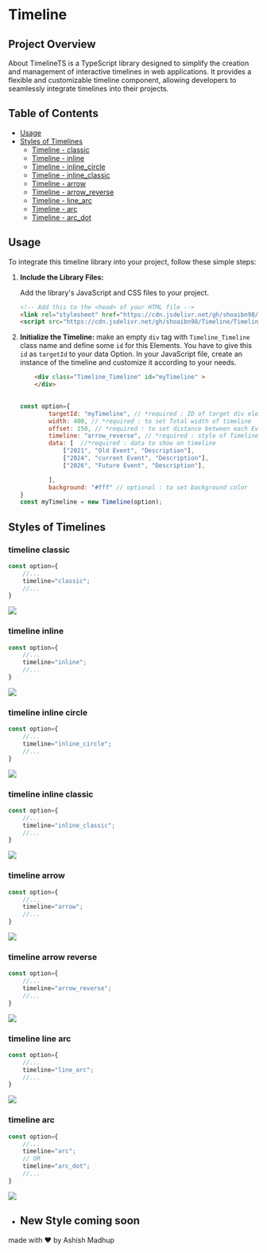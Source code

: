 # Timeline

## Project Overview

About
TimelineTS is a TypeScript library designed to simplify the creation and management of interactive timelines in web applications. It provides a flexible and customizable timeline component, allowing developers to seamlessly integrate timelines into their projects.

## Table of Contents
- [Usage](#usage)
- [Styles of Timelines](#styles-of-timelines)
  - [Timeline - classic](#timeline-classic) 
  - [Timeline - inline](#timeline-inline)
  - [Timeline - inline_circle](#timeline-inline-circle)
  - [Timeline - inline_classic](#timeline-inline-classic)
  - [Timeline - arrow](#timeline-arrow)
  - [Timeline - arrow_reverse](#timeline-arrow-reverse)
  - [Timeline - line_arc](#timeline-line-arc)
  - [Timeline - arc](#timeline-arc)
  - [Timeline - arc_dot](#timeline-arc-dot)

## Usage

To integrate this timeline library into your project, follow these simple steps:

1. **Include the Library Files:**

   Add the library's JavaScript and CSS files to your project. 

   ```html
   <!-- Add this to the <head> of your HTML file -->
   <link rel="stylesheet" href="https://cdn.jsdelivr.net/gh/shoaibn98/Timeline/Timeline.min.css">
   <script src="https://cdn.jsdelivr.net/gh/shoaibn98/Timeline/Timeline.min.js"></script>
   ```
2. **Initialize the Timeline:** 
    make an empty `div` tag with `Timeline_Timeline` class name and define some `id` for this Elements. 
    You have to give this `id` as `targetId` to your data Option.
    In your JavaScript file, create an instance of the timeline and customize it according to your needs.
    ```html
        <div class="Timeline_Timeline" id="myTimeline" >
        </div>
    ```
    ```JavaScript
     
    const option={
            targetId: "myTimeline", // *required : ID of target div elements
            width: 400, // *required : to set Total width of timeline
            offset: 150, // *required : to set distance between each Event 
            timeline: "arrow_reverse", // *required : style of Timeline
            data: [  //*required : data to show on timeline
                ["2021", "Old Event", "Description"],
                ["2024", "current Event", "Description"],
                ["2026", "Future Event", "Description"], 

            ],
            background: "#fff" // optional : to set background color
    }
    const myTimeline = new Timeline(option);
    ```

## Styles of Timelines



### timeline classic
```JavaScript
const option={
    //...
    timeline="classic";
    //...
}
```
![](/img/classic.png)

### timeline inline
```JavaScript
const option={
    //...
    timeline="inline";
    //...
}
```
![](/img/inline.png)

### timeline inline circle
```JavaScript
const option={
    //...
    timeline="inline_circle";
    //...
}
```
![](/img/inline_circle.png)

### timeline inline classic
```JavaScript
const option={
    //...
    timeline="inline_classic";
    //...
}
```
![](/img/inline_classic.png)

### timeline arrow
```JavaScript
const option={
    //...
    timeline="arrow";
    //...
}
```
![](/img/arrow.png)

### timeline arrow reverse
```JavaScript
const option={
    //...
    timeline="arrow_reverse";
    //...
}
```
![](/img/arrow_reverse.png)

### timeline line arc
```JavaScript
const option={
    //...
    timeline="line_arc";
    //...
}
```
![](/img/line_arc.png)

### timeline arc
```JavaScript
const option={
    //...
    timeline="arc";
    // OR
    timeline="arc_dot";
    //...
}
```
![](/img/arc.png)


- ## New Style coming soon

made with ♥  by  Ashish Madhup
